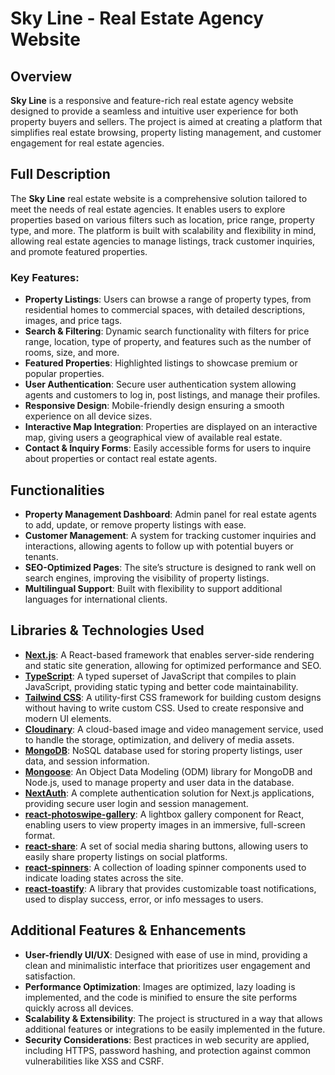 # Sky Line - Real Estate Agency Website

## Overview

**Sky Line** is a responsive and feature-rich real estate agency website designed to provide a seamless and intuitive user experience for both property buyers and sellers. The project is aimed at creating a platform that simplifies real estate browsing, property listing management, and customer engagement for real estate agencies.

## Full Description

The **Sky Line** real estate website is a comprehensive solution tailored to meet the needs of real estate agencies. It enables users to explore properties based on various filters such as location, price range, property type, and more. The platform is built with scalability and flexibility in mind, allowing real estate agencies to manage listings, track customer inquiries, and promote featured properties.

### Key Features:
- **Property Listings**: Users can browse a range of property types, from residential homes to commercial spaces, with detailed descriptions, images, and price tags.
- **Search & Filtering**: Dynamic search functionality with filters for price range, location, type of property, and features such as the number of rooms, size, and more.
- **Featured Properties**: Highlighted listings to showcase premium or popular properties.
- **User Authentication**: Secure user authentication system allowing agents and customers to log in, post listings, and manage their profiles.
- **Responsive Design**: Mobile-friendly design ensuring a smooth experience on all device sizes.
- **Interactive Map Integration**: Properties are displayed on an interactive map, giving users a geographical view of available real estate.
- **Contact & Inquiry Forms**: Easily accessible forms for users to inquire about properties or contact real estate agents.

## Functionalities

- **Property Management Dashboard**: Admin panel for real estate agents to add, update, or remove property listings with ease.
- **Customer Management**: A system for tracking customer inquiries and interactions, allowing agents to follow up with potential buyers or tenants.
- **SEO-Optimized Pages**: The site’s structure is designed to rank well on search engines, improving the visibility of property listings.
- **Multilingual Support**: Built with flexibility to support additional languages for international clients.

## Libraries & Technologies Used

- **[Next.js](https://nextjs.org/)**: A React-based framework that enables server-side rendering and static site generation, allowing for optimized performance and SEO.
- **[TypeScript](https://www.typescriptlang.org/)**: A typed superset of JavaScript that compiles to plain JavaScript, providing static typing and better code maintainability.
- **[Tailwind CSS](https://tailwindcss.com/)**: A utility-first CSS framework for building custom designs without having to write custom CSS. Used to create responsive and modern UI elements.
- **[Cloudinary](https://cloudinary.com/)**: A cloud-based image and video management service, used to handle the storage, optimization, and delivery of media assets.
- **[MongoDB](https://www.mongodb.com/)**: NoSQL database used for storing property listings, user data, and session information.
- **[Mongoose](https://mongoosejs.com/)**: An Object Data Modeling (ODM) library for MongoDB and Node.js, used to manage property and user data in the database.
- **[NextAuth](https://next-auth.js.org/)**: A complete authentication solution for Next.js applications, providing secure user login and session management.
- **[react-photoswipe-gallery](https://github.com/antonfisher/react-photoswipe-gallery)**: A lightbox gallery component for React, enabling users to view property images in an immersive, full-screen format.
- **[react-share](https://github.com/nygardk/react-share)**: A set of social media sharing buttons, allowing users to easily share property listings on social platforms.
- **[react-spinners](https://www.davidhu.io/react-spinners/)**: A collection of loading spinner components used to indicate loading states across the site.
- **[react-toastify](https://fkhadra.github.io/react-toastify/)**: A library that provides customizable toast notifications, used to display success, error, or info messages to users.

## Additional Features & Enhancements

- **User-friendly UI/UX**: Designed with ease of use in mind, providing a clean and minimalistic interface that prioritizes user engagement and satisfaction.
- **Performance Optimization**: Images are optimized, lazy loading is implemented, and the code is minified to ensure the site performs quickly across all devices.
- **Scalability & Extensibility**: The project is structured in a way that allows additional features or integrations to be easily implemented in the future.
- **Security Considerations**: Best practices in web security are applied, including HTTPS, password hashing, and protection against common vulnerabilities like XSS and CSRF.
